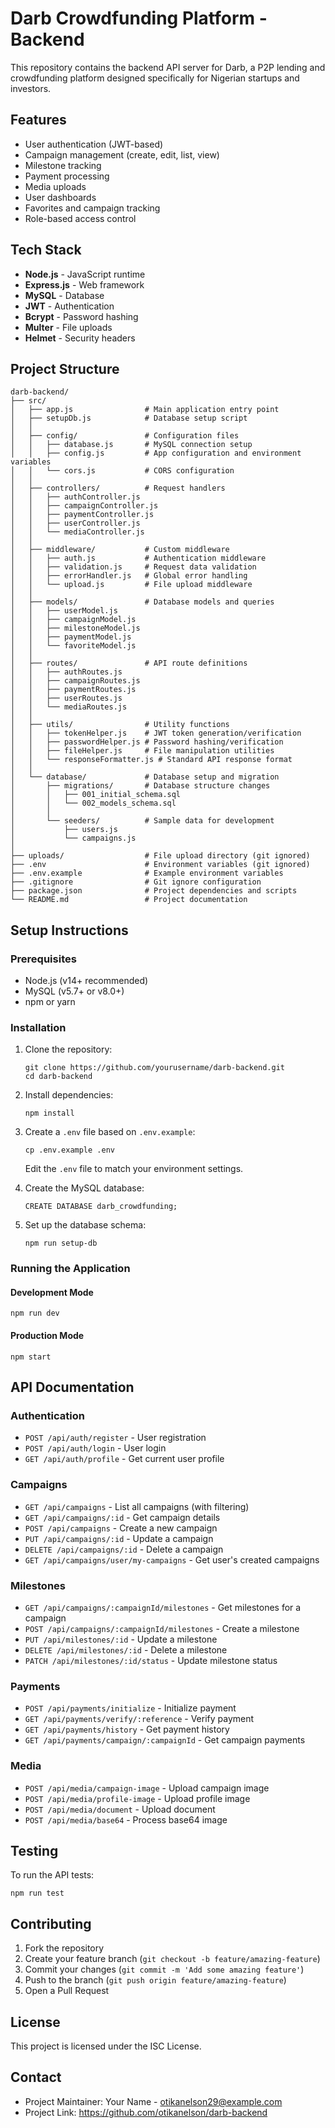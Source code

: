 # Darb Crowdfunding Platform - Backend

This repository contains the backend API server for Darb, a P2P lending and crowdfunding platform designed specifically for Nigerian startups and investors.

## Features

- User authentication (JWT-based)
- Campaign management (create, edit, list, view)
- Milestone tracking
- Payment processing
- Media uploads
- User dashboards
- Favorites and campaign tracking
- Role-based access control

## Tech Stack

- **Node.js** - JavaScript runtime
- **Express.js** - Web framework
- **MySQL** - Database
- **JWT** - Authentication
- **Bcrypt** - Password hashing
- **Multer** - File uploads
- **Helmet** - Security headers

## Project Structure

```
darb-backend/
├── src/
│   ├── app.js                # Main application entry point
│   ├── setupDb.js            # Database setup script
│   │
│   ├── config/               # Configuration files
│   │   ├── database.js       # MySQL connection setup
│   │   ├── config.js         # App configuration and environment variables
│   │   └── cors.js           # CORS configuration
│   │
│   ├── controllers/          # Request handlers
│   │   ├── authController.js
│   │   ├── campaignController.js
│   │   ├── paymentController.js
│   │   ├── userController.js
│   │   └── mediaController.js
│   │
│   ├── middleware/           # Custom middleware
│   │   ├── auth.js           # Authentication middleware
│   │   ├── validation.js     # Request data validation
│   │   ├── errorHandler.js   # Global error handling
│   │   └── upload.js         # File upload middleware
│   │
│   ├── models/               # Database models and queries
│   │   ├── userModel.js
│   │   ├── campaignModel.js
│   │   ├── milestoneModel.js
│   │   ├── paymentModel.js
│   │   └── favoriteModel.js
│   │
│   ├── routes/               # API route definitions
│   │   ├── authRoutes.js
│   │   ├── campaignRoutes.js
│   │   ├── paymentRoutes.js
│   │   ├── userRoutes.js
│   │   └── mediaRoutes.js
│   │
│   ├── utils/                # Utility functions
│   │   ├── tokenHelper.js    # JWT token generation/verification
│   │   ├── passwordHelper.js # Password hashing/verification
│   │   ├── fileHelper.js     # File manipulation utilities
│   │   └── responseFormatter.js # Standard API response format
│   │
│   └── database/             # Database setup and migration
│       ├── migrations/       # Database structure changes
│       │   ├── 001_initial_schema.sql
│       │   └── 002_models_schema.sql
│       │
│       └── seeders/          # Sample data for development
│           ├── users.js
│           └── campaigns.js
│
├── uploads/                  # File upload directory (git ignored)
├── .env                      # Environment variables (git ignored)
├── .env.example              # Example environment variables
├── .gitignore                # Git ignore configuration
├── package.json              # Project dependencies and scripts
└── README.md                 # Project documentation
```

## Setup Instructions

### Prerequisites

- Node.js (v14+ recommended)
- MySQL (v5.7+ or v8.0+)
- npm or yarn

### Installation

1. Clone the repository:
   ```
   git clone https://github.com/yourusername/darb-backend.git
   cd darb-backend
   ```

2. Install dependencies:
   ```
   npm install
   ```

3. Create a `.env` file based on `.env.example`:
   ```
   cp .env.example .env
   ```
   Edit the `.env` file to match your environment settings.

4. Create the MySQL database:
   ```
   CREATE DATABASE darb_crowdfunding;
   ```

5. Set up the database schema:
   ```
   npm run setup-db
   ```

### Running the Application

#### Development Mode
```
npm run dev
```

#### Production Mode
```
npm start
```

## API Documentation

### Authentication

- `POST /api/auth/register` - User registration
- `POST /api/auth/login` - User login
- `GET /api/auth/profile` - Get current user profile

### Campaigns

- `GET /api/campaigns` - List all campaigns (with filtering)
- `GET /api/campaigns/:id` - Get campaign details
- `POST /api/campaigns` - Create a new campaign
- `PUT /api/campaigns/:id` - Update a campaign
- `DELETE /api/campaigns/:id` - Delete a campaign
- `GET /api/campaigns/user/my-campaigns` - Get user's created campaigns

### Milestones

- `GET /api/campaigns/:campaignId/milestones` - Get milestones for a campaign
- `POST /api/campaigns/:campaignId/milestones` - Create a milestone
- `PUT /api/milestones/:id` - Update a milestone
- `DELETE /api/milestones/:id` - Delete a milestone
- `PATCH /api/milestones/:id/status` - Update milestone status

### Payments

- `POST /api/payments/initialize` - Initialize payment
- `GET /api/payments/verify/:reference` - Verify payment
- `GET /api/payments/history` - Get payment history
- `GET /api/payments/campaign/:campaignId` - Get campaign payments

### Media

- `POST /api/media/campaign-image` - Upload campaign image
- `POST /api/media/profile-image` - Upload profile image
- `POST /api/media/document` - Upload document
- `POST /api/media/base64` - Process base64 image

## Testing

To run the API tests:
```
npm run test
```

## Contributing

1. Fork the repository
2. Create your feature branch (`git checkout -b feature/amazing-feature`)
3. Commit your changes (`git commit -m 'Add some amazing feature'`)
4. Push to the branch (`git push origin feature/amazing-feature`)
5. Open a Pull Request

## License

This project is licensed under the ISC License.

## Contact

- Project Maintainer: Your Name - otikanelson29@example.com
- Project Link: https://github.com/otikanelson/darb-backend
